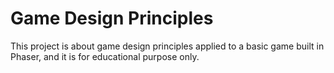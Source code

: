 # Game Design Principles
This project is about game design principles applied to a basic game built in Phaser, and it is for educational purpose only.
